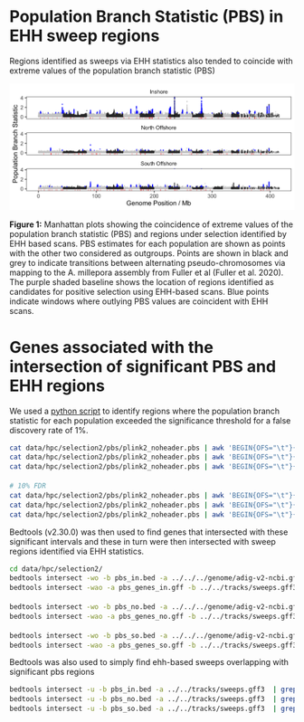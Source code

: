 Population Branch Statistic (PBS) in EHH sweep regions
================

Regions identified as sweeps via EHH statistics also tended to coincide
with extreme values of the population branch statistic (PBS)

![](figures/pbs_ehh_manhattan.png)<!-- -->

**Figure 1:** Manhattan plots showing the coincidence of extreme values
of the population branch statistic (PBS) and regions under selection
identified by EHH based scans. PBS estimates for each population are
shown as points with the other two considered as outgroups. Points are
shown in black and grey to indicate transitions between alternating
pseudo-chromosomes via mapping to the A. millepora assembly from Fuller
et al (Fuller et al. 2020). The purple shaded baseline shows the
location of regions identified as candidates for positive selection
using EHH-based scans. Blue points indicate windows where outlying PBS
values are coincident with EHH scans.

# Genes associated with the intersection of significant PBS and EHH regions

We used a [python script](./scripts/pbs2bed.py) to identify regions
where the population branch statistic for each population exceeded the
significance threshold for a false discovery rate of 1%.

``` bash
cat data/hpc/selection2/pbs/plink2_noheader.pbs | awk 'BEGIN{OFS="\t"}{print $1,$2,$3}' | ./scripts/pbs2bed.py -t 0.76 > data/hpc/selection2/pbs/pbs_in.bed
cat data/hpc/selection2/pbs/plink2_noheader.pbs | awk 'BEGIN{OFS="\t"}{print $1,$2,$4}' | ./scripts/pbs2bed.py -t 0.49 > data/hpc/selection2/pbs/pbs_no.bed
cat data/hpc/selection2/pbs/plink2_noheader.pbs | awk 'BEGIN{OFS="\t"}{print $1,$2,$5}' | ./scripts/pbs2bed.py -t 0.44 > data/hpc/selection2/pbs/pbs_so.bed

# 10% FDR
cat data/hpc/selection2/pbs/plink2_noheader.pbs | awk 'BEGIN{OFS="\t"}{print $1,$2,$3}' | ./scripts/pbs2bed.py -t 0.6 > data/hpc/selection2/pbs/pbs_in.bed
cat data/hpc/selection2/pbs/plink2_noheader.pbs | awk 'BEGIN{OFS="\t"}{print $1,$2,$4}' | ./scripts/pbs2bed.py -t 0.47 > data/hpc/selection2/pbs/pbs_no.bed
cat data/hpc/selection2/pbs/plink2_noheader.pbs | awk 'BEGIN{OFS="\t"}{print $1,$2,$5}' | ./scripts/pbs2bed.py -t 0.41 > data/hpc/selection2/pbs/pbs_so.bed
```

Bedtools (v2.30.0) was then used to find genes that intersected with
these significant intervals and these in turn were then intersected with
sweep regions identified via EHH statistics.

``` bash
cd data/hpc/selection2/
bedtools intersect -wo -b pbs_in.bed -a ../../../genome/adig-v2-ncbi.gff | awk '$14>0 && $3=="gene"' > pbs_genes_in.gff
bedtools intersect -wao -a pbs_genes_in.gff -b ../../tracks/sweeps.gff3 | grep 'inshore' > pbs_genes_in_sweeps.tsv

bedtools intersect -wo -b pbs_no.bed -a ../../../genome/adig-v2-ncbi.gff | awk '$14>0 && $3=="gene"' > pbs_genes_no.gff
bedtools intersect -wao -a pbs_genes_no.gff -b ../../tracks/sweeps.gff3 | grep 'northoffshore' > pbs_genes_no_sweeps.tsv

bedtools intersect -wo -b pbs_so.bed -a ../../../genome/adig-v2-ncbi.gff | awk '$14>0 && $3=="gene"' > pbs_genes_so.gff
bedtools intersect -wao -a pbs_genes_so.gff -b ../../tracks/sweeps.gff3 | grep 'southoffshore' > pbs_genes_so_sweeps.tsv
```

Bedtools was also used to simply find ehh-based sweeps overlapping with
significant pbs regions

``` bash
bedtools intersect -u -b pbs_in.bed -a ../../tracks/sweeps.gff3  | grep 'inshore' > sweeps_in_pbs.gff
bedtools intersect -u -b pbs_no.bed -a ../../tracks/sweeps.gff3  | grep 'northoffshore' > sweeps_no_pbs.gff
bedtools intersect -u -b pbs_so.bed -a ../../tracks/sweeps.gff3  | grep 'southoffshore' > sweeps_so_pbs.gff
```
